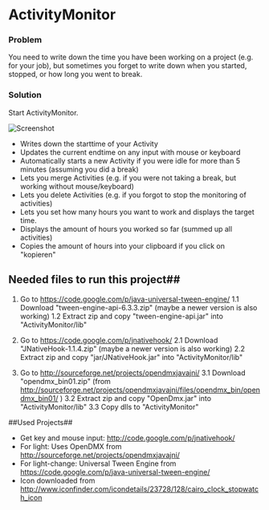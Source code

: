 # ActivityMonitor 
### Problem 
You need to write down the time you have been working on a project (e.g. for your job), but sometimes you forget to write down when you started, stopped, or how long you went to break.
### Solution 
Start ActivityMonitor.

![Screenshot](https://raw.github.com/ALoecken/ActivityMonitor/master/deploy/screenshot.png "Screenshot")
 * Writes down the starttime of your Activity
 * Updates the current endtime on any input with mouse or keyboard 
 * Automatically starts a new Activity if you were idle for more than 5 minutes (assuming you did a break)
 * Lets you merge Activities (e.g. if you were not taking a break, but working without mouse/keyboard)
 * Lets you delete Activities (e.g. if you forgot to stop the monitoring of activities)
 * Lets you set how many hours you want to work and displays the target time.
 * Displays the amount of hours you worked so far (summed up all activities)
 * Copies the amount of hours into your clipboard if you click on "kopieren"

## Needed files to run this project##
1. Go to https://code.google.com/p/java-universal-tween-engine/
1.1 Download "tween-engine-api-6.3.3.zip" (maybe a newer version is also working)
1.2 Extract zip and copy "tween-engine-api.jar" into "ActivityMonitor/lib"

2. Go to https://code.google.com/p/jnativehook/
2.1 Download "JNativeHook-1.1.4.zip" (maybe a newer version is also working)
2.2 Extract zip and copy "jar/JNativeHook.jar" into "ActivityMonitor/lib"

3. Go to http://sourceforge.net/projects/opendmxjavajni/
3.1 Download "opendmx_bin01.zip" (from http://sourceforge.net/projects/opendmxjavajni/files/opendmx_bin/opendmx_bin01/ )
3.2 Extract zip and copy "OpenDmx.jar" into "ActivityMonitor/lib"
3.3 Copy dlls to "ActivityMonitor"
 
 
##Used Projects##
 * Get key and mouse input: http://code.google.com/p/jnativehook/
 * For light: Uses OpenDMX from http://sourceforge.net/projects/opendmxjavajni/
 * For light-change: Universal Tween Engine from https://code.google.com/p/java-universal-tween-engine/
 * Icon downloaded from http://www.iconfinder.com/icondetails/23728/128/cairo_clock_stopwatch_icon


